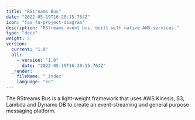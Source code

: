 ```yaml
---
title: "RStreams Bus"
date: "2022-05-19T16:20:15.764Z"
icon: "fas fa-project-diagram"
description: "RStreams event bus, built with native AWS services."
type: "docs"
weight: 5
version:
  current: "1.0"
  all:
    - version: "1.0"
      date: "2022-05-19T16:20:15.764Z"
  _render:
    fileName: "_index"
    language: "en"
---
```


The RStreams Bus is a light-weight framework that uses AWS Kinesis, S3, Lambda and Dynamo DB to create an event-streaming and general purpose messaging platform. 